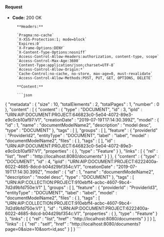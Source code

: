 #### Request

* **Code:** 200 OK

        **Headers:**

        `Pragma:no-cache`
        `X-XSS-Protection:1; mode=block`
        `Expires:0`
        `X-Frame-Options:DENY`
        `X-Content-Type-Options:nosniff`
        `Access-Control-Allow-Headers:authorization, content-type, scope`
        `Access-Control-Max-Age:3600`
        `Content-Type:application/json;charset=UTF-8`
        `Access-Control-Allow-Origin:*`
        `Cache-Control:no-cache, no-store, max-age=0, must-revalidate`
        `Access-Control-Allow-Methods:POST, PUT, GET, OPTIONS, DELETE`

        **Content:**

        ```json
    
{
  "metadata" : {
    "size" : 10,
    "totalElements" : 2,
    "totalPages" : 1,
    "number" : 0
  },
  "content" : [ {
    "content" : {
      "type" : "DOCUMENT",
      "id" : 3,
      "ipId" : "URN:AIP:DOCUMENT:PROJECT:646823c0-5e04-4072-89e3-e9c0cb10af97:V1",
      "creationDate" : "2019-07-19T17:14:30.399Z",
      "model" : {
        "id" : 1,
        "name" : "documentModelName2",
        "description" : "model desc",
        "type" : "DOCUMENT"
      },
      "tags" : [ ],
      "groups" : [ ],
      "feature" : {
        "providerId" : "ProviderId2",
        "entityType" : "DOCUMENT",
        "label" : "label",
        "model" : "documentModelName2",
        "files" : { },
        "tags" : [ ],
        "id" : "URN:AIP:DOCUMENT:PROJECT:646823c0-5e04-4072-89e3-e9c0cb10af97:V1",
        "properties" : { },
        "type" : "Feature"
      }
    },
    "links" : [ {
      "rel" : "list",
      "href" : "http://localhost:8080/documents"
    } ]
  }, {
    "content" : {
      "type" : "DOCUMENT",
      "id" : 4,
      "ipId" : "URN:AIP:DOCUMENT:PROJECT:6222400a-6022-4685-8dcd-b04d29bf354c:V1",
      "creationDate" : "2019-07-19T17:14:30.399Z",
      "model" : {
        "id" : 1,
        "name" : "documentModelName2",
        "description" : "model desc",
        "type" : "DOCUMENT"
      },
      "tags" : [ "URN:AIP:COLLECTION:PROJECT:910ebff4-acbc-4607-9bc4-7d2d9bfd750e:V1" ],
      "groups" : [ ],
      "feature" : {
        "providerId" : "ProviderId3",
        "entityType" : "DOCUMENT",
        "label" : "label",
        "model" : "documentModelName2",
        "files" : { },
        "tags" : [ "URN:AIP:COLLECTION:PROJECT:910ebff4-acbc-4607-9bc4-7d2d9bfd750e:V1" ],
        "id" : "URN:AIP:DOCUMENT:PROJECT:6222400a-6022-4685-8dcd-b04d29bf354c:V1",
        "properties" : { },
        "type" : "Feature"
      }
    },
    "links" : [ {
      "rel" : "list",
      "href" : "http://localhost:8080/documents"
    } ]
  } ],
  "links" : [ {
    "rel" : "self",
    "href" : "http://localhost:8080/documents?page=0&size=10&sort=id,asc"
  } ]
}
        ```
